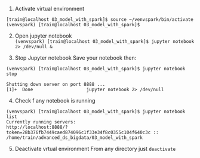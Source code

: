 1. Activate virtual environment  

```
[train@localhost 03_model_with_spark]$ source ~/venvspark/bin/activate
(venvspark) [train@localhost 03_model_with_spark]$
```

2. Open jupyter notebook  
`(venvspark) [train@localhost 03_model_with_spark]$ jupyter notebook 2> /dev/null & `


3. Stop Jupyter notebook
Save your notebook then:
```
(venvspark) [train@localhost 03_model_with_spark]$ jupyter notebook stop

Shutting down server on port 8888 ...
[1]+  Done                    jupyter notebook 2> /dev/null
```

4. Check f any notebook is running
```
(venvspark) [train@localhost 03_model_with_spark]$ jupyter notebook list
Currently running servers:
http://localhost:8888/?token=28b376fb7449caed874096c1f33e34f8c0355c104f640c3c :: /home/train/advanced_ds_bigdata/03_model_with_spark
```

5. Deactivate vrtual environment
From any directory just `deactivate`

